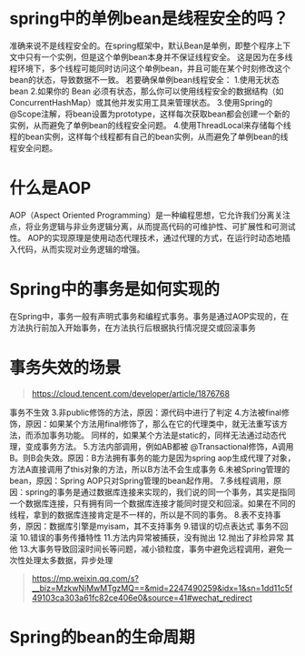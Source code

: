 

# spring中的单例bean是线程安全的吗？

准确来说不是线程安全的。在spring框架中，默认Bean是单例，即整个程序上下文中只有一个实例，但是这个单例bean本身并不保证线程安全。
这是因为在多线程环境下，多个线程可能同时访问这个单例bean，并且可能在某个时刻修改这个bean的状态，导致数据不一致。
若要确保单例bean线程安全：
1.使用无状态bean
2.如果你的 Bean 必须有状态，那么你可以使用线程安全的数据结构（如 ConcurrentHashMap）或其他并发实用工具来管理状态。
3.使用Spring的@Scope注解，将bean设置为prototype，这样每次获取bean都会创建一个新的实例，从而避免了单例bean的线程安全问题。
4.使用ThreadLocal来存储每个线程的bean实例，这样每个线程都有自己的bean实例，从而避免了单例bean的线程安全问题。

# 什么是AOP

AOP（Aspect Oriented Programming）是一种编程思想，它允许我们分离关注点，将业务逻辑与非业务逻辑分离，从而提高代码的可维护性、可扩展性和可测试性。
AOP的实现原理是使用动态代理技术，通过代理的方式，在运行时动态地插入代码，从而实现对业务逻辑的增强。

# Spring中的事务是如何实现的
在Spring中，事务一般有声明式事务和编程式事务。事务是通过AOP实现的，在方法执行前加入开始事务，在方法执行后根据执行情况提交或回滚事务

# 事务失效的场景
> https://cloud.tencent.com/developer/article/1876768

事务不生效
3.非public修饰的方法，原因：源代码中进行了判定
4.方法被final修饰，原因：如果某个方法用final修饰了，那么在它的代理类中，就无法重写该方法，而添加事务功能。
同样的，如果某个方法是static的，同样无法通过动态代理，变成事务方法。
5.方法内部调用，例如AB都被 @Transactional修饰，A调用B。则B会失效。原因：B方法拥有事务的能力是因为spring aop生成代理了对象，方法A直接调用了this对象的方法，所以B方法不会生成事务
6.未被Spring管理的bean，原因：Spring AOP只对Spring管理的bean起作用。
7.多线程调用，原因：spring的事务是通过数据库连接来实现的，我们说的同一个事务，其实是指同一个数据库连接，只有拥有同一个数据库连接才能同时提交和回滚。如果在不同的线程，拿到的数据库连接肯定是不一样的，所以是不同的事务。
8.表不支持事务，原因：数据库引擎是myisam，其不支持事务
9.错误的切点表达式
事务不回滚
10.错误的事务传播特性
11.方法内异常被捕获，没有抛出
12.抛出了非检异常
其他
13.大事务导致回滚时间长等问题，减小锁粒度，事务中避免远程调用，避免一次性处理太多数据，异步处理
> https://mp.weixin.qq.com/s?__biz=MzkwNjMwMTgzMQ==&mid=2247490259&idx=1&sn=1dd11c5f49103ca303a61fc82ce406e0&source=41#wechat_redirect

# Spring的bean的生命周期




